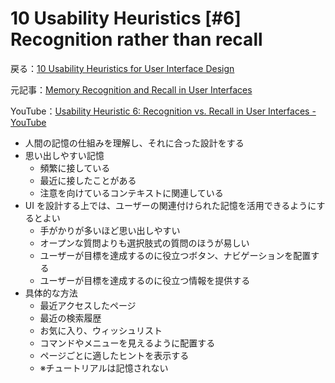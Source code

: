 # 10 Usability Heuristics [#6] Recognition rather than recall

戻る：[10 Usability Heuristics for User Interface Design](./index.html)

元記事：[Memory Recognition and Recall in User Interfaces](https://www.nngroup.com/articles/recognition-and-recall/)

YouTube：[Usability Heuristic 6: Recognition vs. Recall in User Interfaces - YouTube](https://www.youtube.com/watch?v=6glQPp6q4Jc)

- 人間の記憶の仕組みを理解し、それに合った設計をする
- 思い出しやすい記憶
  - 頻繁に接している
  - 最近に接したことがある
  - 注意を向けているコンテキストに関連している
- UI を設計する上では、ユーザーの関連付けられた記憶を活用できるようにするとよい
  - 手がかりが多いほど思い出しやすい
  - オープンな質問よりも選択肢式の質問のほうが易しい
  - ユーザーが目標を達成するのに役立つボタン、ナビゲーションを配置する
  - ユーザーが目標を達成するのに役立つ情報を提供する
- 具体的な方法
  - 最近アクセスしたページ
  - 最近の検索履歴
  - お気に入り、ウィッシュリスト
  - コマンドやメニューを見えるように配置する
  - ページごとに適したヒントを表示する
  - ※チュートリアルは記憶されない
